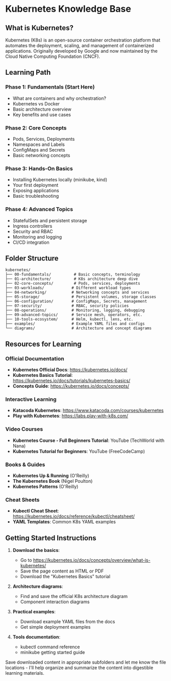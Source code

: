 # Kubernetes Knowledge Base

## What is Kubernetes?

Kubernetes (K8s) is an open-source container orchestration platform that automates the deployment, scaling, and management of containerized applications. Originally developed by Google and now maintained by the Cloud Native Computing Foundation (CNCF).

## Learning Path

### Phase 1: Fundamentals (Start Here)
- What are containers and why orchestration?
- Kubernetes vs Docker
- Basic architecture overview
- Key benefits and use cases

### Phase 2: Core Concepts
- Pods, Services, Deployments
- Namespaces and Labels
- ConfigMaps and Secrets
- Basic networking concepts

### Phase 3: Hands-On Basics
- Installing Kubernetes locally (minikube, kind)
- Your first deployment
- Exposing applications
- Basic troubleshooting

### Phase 4: Advanced Topics
- StatefulSets and persistent storage
- Ingress controllers
- Security and RBAC
- Monitoring and logging
- CI/CD integration

## Folder Structure

```
kubernetes/
├── 00-fundamentals/          # Basic concepts, terminology
├── 01-architecture/          # K8s architecture deep dive
├── 02-core-concepts/         # Pods, services, deployments
├── 03-workloads/            # Different workload types
├── 04-networking/           # Networking concepts and services
├── 05-storage/              # Persistent volumes, storage classes
├── 06-configuration/        # ConfigMaps, Secrets, management
├── 07-security/             # RBAC, security policies
├── 08-operations/           # Monitoring, logging, debugging
├── 09-advanced-topics/      # Service mesh, operators, etc.
├── 10-tools-ecosystem/      # Helm, kubectl, lens, etc.
├── examples/                # Example YAML files and configs
└── diagrams/                # Architecture and concept diagrams
```

## Resources for Learning

### Official Documentation
- **Kubernetes Official Docs**: https://kubernetes.io/docs/
- **Kubernetes Basics Tutorial**: https://kubernetes.io/docs/tutorials/kubernetes-basics/
- **Concepts Guide**: https://kubernetes.io/docs/concepts/

### Interactive Learning
- **Katacoda Kubernetes**: https://www.katacoda.com/courses/kubernetes
- **Play with Kubernetes**: https://labs.play-with-k8s.com/

### Video Courses
- **Kubernetes Course - Full Beginners Tutorial**: YouTube (TechWorld with Nana)
- **Kubernetes Tutorial for Beginners**: YouTube (FreeCodeCamp)

### Books & Guides
- **Kubernetes Up & Running** (O'Reilly)
- **The Kubernetes Book** (Nigel Poulton)
- **Kubernetes Patterns** (O'Reilly)

### Cheat Sheets
- **Kubectl Cheat Sheet**: https://kubernetes.io/docs/reference/kubectl/cheatsheet/
- **YAML Templates**: Common K8s YAML examples

## Getting Started Instructions

1. **Download the basics**:
   - Go to https://kubernetes.io/docs/concepts/overview/what-is-kubernetes/
   - Save the page content as HTML or PDF
   - Download the "Kubernetes Basics" tutorial

2. **Architecture diagrams**:
   - Find and save the official K8s architecture diagram
   - Component interaction diagrams

3. **Practical examples**:
   - Download example YAML files from the docs
   - Get simple deployment examples

4. **Tools documentation**:
   - kubectl command reference
   - minikube getting started guide

Save downloaded content in appropriate subfolders and let me know the file locations - I'll help organize and summarize the content into digestible learning materials.
